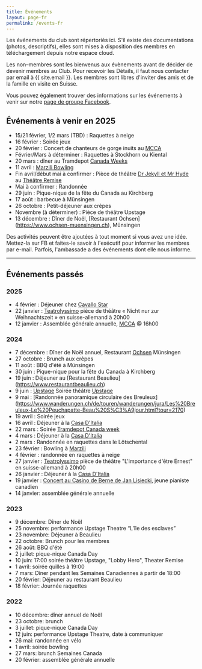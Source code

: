 ```yaml
---
title: Événements
layout: page-fr
permalink: /events-fr
---
```


Les événements du club sont répertoriés ici. S'il existe des documentations (photos, descriptifs), elles sont mises à disposition des membres en téléchargement depuis notre espace cloud.

Les non–membres sont les bienvenus aux évènements avant de décider de devenir membres au Club. Pour recevoir les Détails, il faut nous contacter par email à {{ site.email }}.
Les membres sont libres d'inviter des amis et de la famille en visite en Suisse.

Vous pouvez également trouver des informations sur les événements à venir sur notre [page de groupe Facebook](https://www.facebook.com/groups/canadaclubberne/).

## Événements à venir en 2025

- 15/21 février, 1/2 mars (TBD) : Raquettes à neige
- 16 février : Soirée jeux
- 20 février : Concert de chanteurs de gorge inuits au [MCCA](https://mcca.ch/en/https/-/www-mcca-ch/upcoming/index.php/)
- Février/Mars à déterminer : Raquettes à Stockhorn ou Kiental
- 20 mars : dîner au Tramdepot [Canada Weeks](https://altestramdepot.ch/de/Info/Restaurant/Kanada_Wochen)
- 11 avril : [Marzili Bowling](https://www.bowling-marzili.ch/bm-english)
- Fin avril/début mai à confirmer : Pièce de théâtre [Dr Jekyll et Mr Hyde](https://upstage.ch/2024/10/28/spring-production-details/) au [Théâtre Remise](https://www.theaterremisebern.ch/index.php)
- Mai à confirmer : Randonnée
- 29 juin : Pique-nique de la fête du Canada au Kirchberg
- 17 août : barbecue à Münsingen
- 26 octobre : Petit-déjeuner aux crêpes
- Novembre (à déterminer) : Pièce de théâtre Upstage
- 13 décembre : Dîner de Noël, [Restaurant Ochsen] (https://www.ochsen-muensingen.ch), Münsingen

Des activités peuvent être ajoutées à tout moment si vous avez une idée. Mettez-la sur FB et faites-le savoir à l'exécutif pour informer les membres par e-mail.
Parfois, l'ambassade a des événements dont elle nous informe.

---

## Événements passés

### 2025

- 4 février : Déjeuner chez [Cavallo Star](https://www.cavallostar.ch)
- 22 janvier : [Teatrolyssimo](https://www.teatrolyssimo.ch) pièce de théâtre « Nicht nur zur Weihnachtszeit » en suisse-allemand à 20h00
- 12 janvier : Assemblée générale annuelle, [MCCA](https://mcca.ch) @ 16h00

### 2024

- 7 décembre : Dîner de Noël annuel, Restaurant [Ochsen](https://www.ochsen-muensingen.ch) Münsingen
- 27 octobre : Brunch aux crêpes
- 11 août : BBQ d'été à Münsingen
- 30 juin : Pique-nique pour la fête du Canada à Kirchberg
- 19 juin : Déjeuner au [Restaurant Beaulieu] (https://www.restaurantbeaulieu.ch)
- 9 juin : [Upstage]() Soirée théâtre [Upstage](https://upstage.ch)
- 9 mai : [Randonnée panoramique circulaire des Breuleux] (https://www.wanderungen.ch/de/touren/wanderungen/jura/Les%20Breuleux-Le%20Peuchapatte-Beau%20S%C3%A9jour.html?tour=2170)
- 19 avril : Soirée jeux
- 16 avril : Déjeuner à la [Casa D'Italia](https://www.casaitalia.ch)
- 22 mars : Soirée [Tramdepot Canada week](https://altestramdepot.ch/de/Info/Restaurant/Kanada_Wochen)
- 4 mars : Déjeuner à la [Casa D'Italia](https://www.casaitalia.ch)
- 2 mars : Randonnée en raquettes dans le Lötschental
- 23 février : Bowling à [Marzili](https://www.bowling-marzili.ch)
- 4 février : randonnée en raquettes à neige
- 27 janvier : [Teatrolyssimo](https://www.teatrolyssimo.ch) pièce de théâtre "L'importance d'être Ernest" en suisse-allemand à 20h00
- 26 janvier : Déjeuner à la [Casa D'Italia](https://www.casaitalia.ch)
- 19 janvier : [Concert au Casino de Berne de Jan Lisiecki](https://www.casinobern.ch/programm/jan-lisiecki-2/), jeune pianiste canadien
- 14 janvier: assemblée générale annuelle

### 2023

- 9  décembre: Dîner de Noël
- 25 novembre: performance Upstage Theatre “L'île des esclaves”
- 23 novembre: Déjeuner à Beaulieu
- 22 octobre: Brunch pour les membres
- 26 août: BBQ d'été
- 2 juillet: pique-nique Canada Day
- 10 juin: 17:00 soirée théâtre Upstage, "Lobby Hero", Theater Remise
- 1 avril: soirée quilles à 19:00
- 7 mars: Dîner pendant les Semaines Canadiennes à partir de 18:00
- 20 février: Déjeuner au restaurant Beaulieu
- 18 février: Journée raquettes

### 2022

- 10 décembre: dîner annuel de Noêl
- 23 octobre: brunch
- 3 juillet: pique-nique Canada Day
- 12 juin: performance Upstage Theatre, date à communiquer
- 26 mai: randonnée en vélo
- 1 avril: soirée bowling
- 27 mars: brunch Semaines Canada
- 20 février: assemblée générale annuelle

